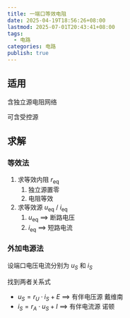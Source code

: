 ```yaml
---
title: 一端口等效电阻
date: 2025-04-19T18:56:26+08:00
lastmod: 2025-07-01T20:43:41+08:00
tags:
  - 电路
categories: 电路
publish: true
---
```


## 适用

含独立源电阻网络

可含受控源

## 求解

### 等效法

1. 求等效内阻 $r_{\mathrm{eq}}$
   1. 独立源置零
   2. 电阻等效
2. 求等效源 $u_{\mathrm{eq}}$ / $i_{\mathrm{eq}}$
   1. $u_{\mathrm{eq}}$ $\implies$ 断路电压
   2. $i_{\mathrm{eq}}$ $\implies$ 短路电流

### 外加电源法

设端口电压电流分别为 $u_{S}$ 和 $i_{S}$

找到两者关系式

- $u_{S}=r_{U} \cdot i_{S}+E$ $\implies$ 有伴电压源 戴维南
- $i_{S}=r_{A}\cdot u_{S}+I$ $\implies$ 有伴电流源 诺顿
